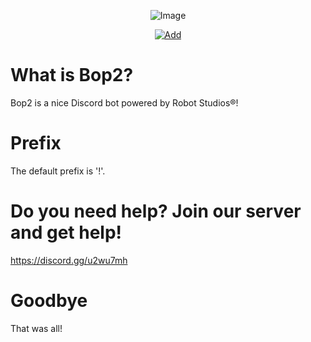 <p align="center">
<img src="https://i.imgur.com/T1Tm0bJ.png" alt="Image" /></a>
</p><p align="center"><a href="https://discordapp.com/api/oauth2/authorize?client_id=455290115825074176&permissions=8&scope=bot"><img src="https://i.imgur.com/Oxcs3ei.png" alt="Add" /></a>
</p>

# What is Bop2?
Bop2 is a nice Discord bot powered by Robot Studios®!

# Prefix
The default prefix is '!'.

# Do you need help? Join our server and get help!
https://discord.gg/u2wu7mh

# Goodbye
That was all!
